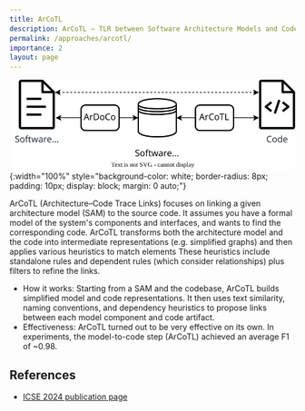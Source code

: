 ```yaml
---
title: ArCoTL
description: ArCoTL – TLR between Software Architecture Models and Code.
permalink: /approaches/arcotl/
importance: 2
layout: page
---
```


![ArCoTL Overview](/assets/img/approaches/icse24-transarc.svg){:width="100%" style="background-color: white; border-radius: 8px; padding: 10px; display: block; margin: 0 auto;"}

ArCoTL (Architecture–Code Trace Links) focuses on linking a given architecture model (SAM) to the source code.
It assumes you have a formal model of the system's components and interfaces, and wants to find the corresponding code.
ArCoTL transforms both the architecture model and the code into intermediate representations (e.g. simplified graphs) and then applies various heuristics to match elements
These heuristics include standalone rules and dependent rules (which consider relationships) plus filters to refine the links.

- How it works: Starting from a SAM and the codebase, ArCoTL builds simplified model and code representations. It then uses text similarity, naming conventions, and dependency heuristics to propose links between each model component and code artifact.
- Effectiveness: ArCoTL turned out to be very effective on its own. In experiments, the model-to-code step (ArCoTL) achieved an average F1 of ~0.98.

## References

- [ICSE 2024 publication page](/c/icse24)
